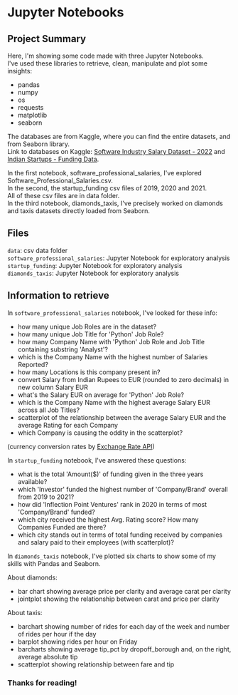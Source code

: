 # Jupyter Notebooks

## Project Summary

Here, I'm showing some code made with three Jupyter Notebooks.  
I've used these libraries to retrieve, clean, manipulate and plot some insights:
* pandas
* numpy
* os
* requests
* matplotlib
* seaborn

The databases are from Kaggle, where you can find the entire datasets, and from Seaborn library.  
Link to databases on Kaggle: [Software Industry Salary Dataset - 2022](https://www.kaggle.com/datasets/iamsouravbanerjee/software-professional-salaries-2022?search=salary) and [Indian Startups - Funding Data](https://www.kaggle.com/datasets/omkargowda/indian-startups-funding-data?select=startup_funding2019.csv).

In the first notebook, software_professional_salaries, I've explored Software_Professional_Salaries.csv.  
In the second, the startup_funding csv files of 2019, 2020 and 2021.  
All of these csv files are in data folder.  
In the third notebook, diamonds_taxis, I've precisely worked on diamonds and taxis datasets directly loaded from Seaborn.

## Files

```data```: csv data folder  
```software_professional_salaries```: Jupyter Notebook for exploratory analysis  
```startup_funding```: Jupyter Notebook for exploratory analysis  
```diamonds_taxis```: Jupyter Notebook for exploratory analysis

## Information to retrieve

In ```software_professional_salaries``` notebook, I've looked for these info:
* how many unique Job Roles are in the dataset?
* how many unique Job Title for 'Python' Job Role?
* how many Company Name with 'Python' Job Role and Job Title containing substring 'Analyst'?
* which is the Company Name with the highest number of Salaries Reported?
* how many Locations is this company present in?
* convert Salary from Indian Rupees to EUR (rounded to zero decimals) in new column Salary EUR 
* what's the Salary EUR on average for 'Python' Job Role?
* which is the Company Name with the highest average Salary EUR across all Job Titles?
* scatterplot of the relationship between the average Salary EUR and the average Rating for each Company
* which Company is causing the oddity in the scatterplot?
    
(currency conversion rates by [Exchange Rate API](https://www.exchangerate-api.com))
  
In ```startup_funding``` notebook, I've answered these questions:
* what is the total 'Amount($)' of funding given in the three years available?
* which 'Investor' funded the highest number of 'Company/Brand' overall from 2019 to 2021?
* how did 'Inflection Point Ventures' rank in 2020 in terms of most 'Company/Brand' funded?
* which city received the highest Avg. Rating score? How many Companies Funded are there?
* which city stands out in terms of total funding received by companies and salary paid to their employees (with scatterplot)?

In ```diamonds_taxis``` notebook, I've plotted six charts to show some of my skills with Pandas and Seaborn.  

About diamonds:
* bar chart showing average price per clarity and average carat per clarity
* jointplot showing the relationship between carat and price per clarity  

About taxis:
* barchart showing number of rides for each day of the week and number of rides per hour if the day
* barplot showing rides per hour on Friday
* barcharts showing average tip_pct by dropoff_borough and, on the right, average absolute tip
* scatterplot showing relationship between fare and tip

### Thanks for reading!